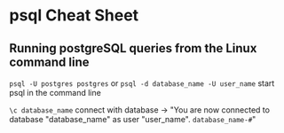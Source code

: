 # psql Cheat Sheet

## Running postgreSQL queries from the Linux command line

`psql -U postgres postgres` or `psql -d database_name -U user_name` start psql in the command line

`\c database_name` connect with database -> "You are now connected to database "database_name" as user "user_name". `database_name-#`"


